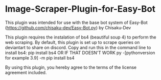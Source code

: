 # Image-Scraper-Plugin-for-Easy-Bot

This plugin was intended for use with the base bot system of Easy-Bot (https://github.com/chisaku-dev/Easy-Bot.py) by Chisaku-Dev

This plugin requires the instalation of bs4 (beautiful soup 4) to perform the web scraping. By default, this plugin is set up to scrape queries on deviantart to share on discord.
Copy and run this in the command line to install bs4: pip install bs4 OR IF THAT DOESN'T WORK py -[pythonversion for example 3.9] -m pip install bs4

By using this plugin, you hereby agree to the terms of the license agreement included.
